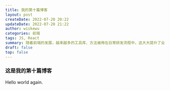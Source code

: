 ```yaml
---
title: 我的第十篇博客
layout: post
createDate: 2022-07-20 20:22
updateDate: 2022-07-20 21:22
author: wiskewu
categories: 前端
tags: JS, React
summary: 随着前端的发展，越来越多的工具库、方法被用在日常研发流程中，这大大提升了业务开发的效率，而随着各类自动化流程的建设。
draft: false
top: false
---
```


### 这是我的第十篇博客

Hello world again.